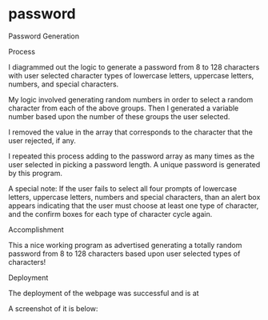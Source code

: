 # password
Password Generation

Process

I diagrammed out the logic to generate a password from 8 to 128 characters 
with user selected character types of lowercase letters, uppercase letters, 
numbers, and special characters.

My logic involved generating random numbers in order to select a random 
character from each of the above groups.  Then I generated a variable 
number based upon the number of these groups the user selected.

I removed the value in the array that corresponds to the character that the
user rejected, if any.

I repeated this process adding to the password array as many times as the 
user selected in picking a password length.  A unique password is generated
by this program.

A special note: If the user fails to select all four prompts of
lowercase letters, uppercase letters, numbers and special characters, than 
an alert box appears indicating that the user must choose at least one type 
of character, and the confirm boxes for each type of character cycle again.

Accomplishment

This a nice working program as advertised generating a totally random password
from 8 to 128 characters based upon user selected types of characters!

Deployment

The deployment of the webpage was successful and is at 


A screenshot of it is below:



